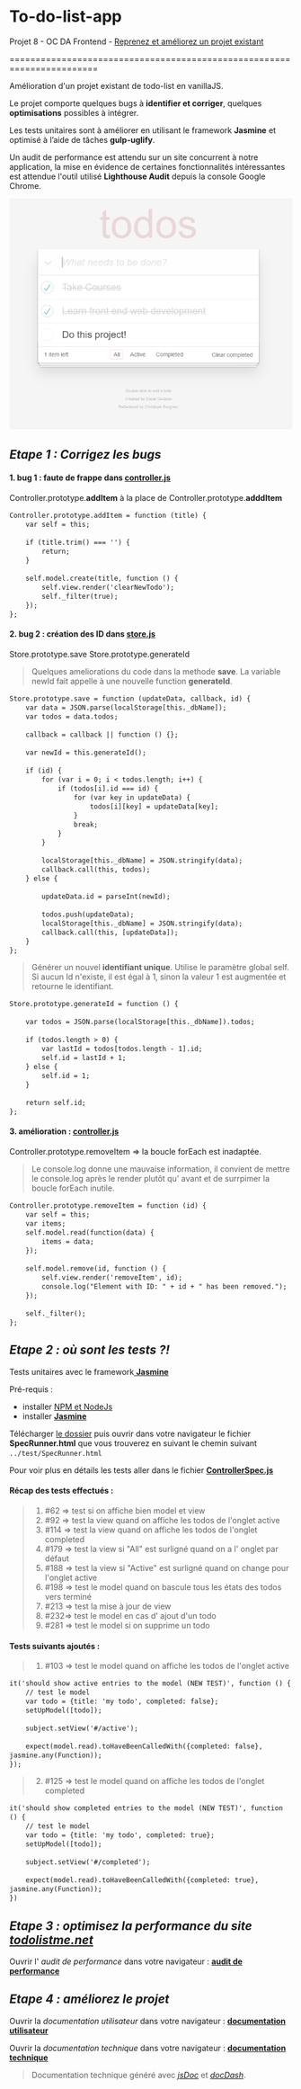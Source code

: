 # To-do-list-app

Projet 8 - OC DA Frontend - [Reprenez et améliorez un projet existant](https://openclassrooms.com/projects/reprenez-et-ameliorez-un-projet-existant)

=======================================================================

Amélioration d'un projet existant de todo-list en vanillaJS.

Le projet comporte quelques bugs à __identifier et corriger__, quelques __optimisations__ possibles à intégrer.

Les tests unitaires sont à améliorer en utilisant le framework __Jasmine__ et optimisé à l’aide de tâches __gulp-uglify__.

Un audit de performance est attendu sur un site concurrent à notre application, la mise en évidence de certaines fonctionnalités intéressantes est attendue l'outil utilisé __Lighthouse Audit__ depuis la console Google Chrome.

![alt text](https://github.com/mayroj/To-do-list-app/blob/master/documentation/ecran_todolist.png)


## _Etape 1 : Corrigez les bugs_

#### 1. bug 1 : faute de frappe dans [__controller.js__](./js/controller.js)

Controller.prototype.__addItem__ à la place de Controller.prototype.__adddItem__ 


	Controller.prototype.addItem = function (title) {
		var self = this;

		if (title.trim() === '') {
			return;
		}

		self.model.create(title, function () {
			self.view.render('clearNewTodo');
			self._filter(true);
		});
	};

#### 2. bug 2 : création des ID dans [__store.js__](./js/store.js)

Store.prototype.save
Store.prototype.generateId

> Quelques ameliorations du code dans la methode __save__. La variable newId fait appelle à une nouvelle function __generateId__.

	Store.prototype.save = function (updateData, callback, id) {
		var data = JSON.parse(localStorage[this._dbName]);
		var todos = data.todos;

		callback = callback || function () {};

	    var newId = this.generateId();        

		if (id) {
			for (var i = 0; i < todos.length; i++) {
				if (todos[i].id === id) {
					for (var key in updateData) {
						todos[i][key] = updateData[key];
					}
					break;
				}
			}

			localStorage[this._dbName] = JSON.stringify(data);
			callback.call(this, todos);
		} else {

			updateData.id = parseInt(newId);
    
			todos.push(updateData);
			localStorage[this._dbName] = JSON.stringify(data);
			callback.call(this, [updateData]);
		}
	};
    
> Générer un nouvel __identifiant unique__. Utilise le paramètre global self. Si aucun Id n'existe, il est égal à 1, sinon la valeur 1 est augmentée et retourne le identifiant.
    
    Store.prototype.generateId = function () {
    
        var todos = JSON.parse(localStorage[this._dbName]).todos;
        
        if (todos.length > 0) {
            var lastId = todos[todos.length - 1].id;
            self.id = lastId + 1;
        } else {
            self.id = 1;
        }      
        
        return self.id;
    };
    
#### 3. amélioration : [__controller.js__](./js/controller.js)

Controller.prototype.removeItem => la boucle forEach est inadaptée.

> Le console.log donne une mauvaise information, il convient de mettre le console.log après le render plutôt qu' avant et de surrpimer la boucle forEach inutile.

	Controller.prototype.removeItem = function (id) {
		var self = this;
		var items;
		self.model.read(function(data) {
			items = data;
		});

		self.model.remove(id, function () {
			self.view.render('removeItem', id);
			console.log("Element with ID: " + id + " has been removed.");
		});

		self._filter();
	};


## _Etape 2 : où sont les tests ?!_

Tests unitaires avec le framework[ __Jasmine__](https://github.com/jasmine/)

Pré-requis : 
* installer [NPM et NodeJs](https://www.npmjs.com/get-npm?utm_source=house&utm_medium=homepage&utm_campaign=free%20orgs&utm_term=Install%20npm)
* installer [ __Jasmine__](https://github.com/jasmine/jasmine/releases)

Télécharger [le dossier](https://github.com/mayroj/To-do-list-app) puis ouvrir dans votre navigateur le fichier __SpecRunner.html__ que vous trouverez en suivant le chemin suivant `../test/SpecRunner.html`

Pour voir plus en détails les tests aller dans le fichier [__ControllerSpec.js__](./test/ControllerSpec.js)

#### Récap des tests effectués :

> 1. #62 => test si on affiche bien model et view
> 2. #92 => test la view quand on affiche les todos de l'onglet active
> 3. #114 => test la view quand on affiche les todos de l'onglet completed
> 4. #179 => test la view si "All" est surligné quand on a l' onglet par défaut
> 5. #188 => test la view si "Active" est surligné quand on change pour l'onglet active
> 6. #198 => test le model quand on bascule tous les états des todos vers terminé
> 7. #213 => test la mise à jour de view
> 8. #232=> test le model en cas d' ajout d'un todo
> 9. #281 => test le model si on supprime un todo

#### Tests suivants ajoutés :

> 1. #103 => test le model quand on affiche les todos de l'onglet active

	it('should show active entries to the model (NEW TEST)', function () {
		// test le model
		var todo = {title: 'my todo', completed: false};
		setUpModel([todo]);

		subject.setView('#/active');

		expect(model.read).toHaveBeenCalledWith({completed: false}, jasmine.any(Function));
	});
	
> 2. #125 => test le model quand on affiche les todos de l'onglet completed
	
	it('should show completed entries to the model (NEW TEST)', function () {
		// test le model
		var todo = {title: 'my todo', completed: true};
		setUpModel([todo]);

		subject.setView('#/completed');

		expect(model.read).toHaveBeenCalledWith({completed: true}, jasmine.any(Function));
	})



## _Etape 3 : optimisez la performance du site [todolistme.net](http://todolistme.net/)_

Ouvrir l' _audit de performance_ dans votre navigateur : [__audit de performance__](./livrable/audit.md)


## _Etape 4 : améliorez le projet_

Ouvrir la _documentation utilisateur_ dans votre navigateur : [__documentation utilisateur__](./livrable/doc_utilisateur.md)

Ouvrir la _documentation technique_ dans votre navigateur : [__documentation technique__](https://gu1ll0m.github.io/projet8_todolist/)
> Documentation technique généré avec [_jsDoc_](https://github.com/jsdoc3/jsdoc) et [_docDash_](https://github.com/clenemt/docdash).